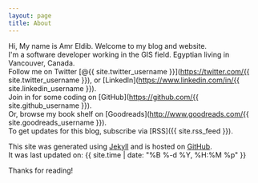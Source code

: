 ```yaml
---
layout: page
title: About
---
```


Hi, My name is Amr Eldib. Welcome to my blog and website.  
I'm a software developer working in the GIS field. Egyptian living in Vancouver, Canada.  
Follow me on Twitter [@{{ site.twitter_username }}](https://twitter.com/{{ site.twitter_username }}), or [LinkedIn](https://www.linkedin.com/in/{{ site.linkedin_username }}).  
Join in for some coding on [GitHub](https://github.com/{{ site.github_username }}).  
Or, browse my book shelf on [Goodreads](http://www.goodreads.com/{{ site.goodreads_username }}).  
To get updates for this blog, subscribe via [RSS]({{ site.rss_feed }}).
           
This site was generated using [Jekyll](http://jekyllrb.com) and is hosted on [GitHub](https://github.com/AmrEldib/amreldib.github.io/).  
It was last updated on: {{ site.time | date: "%B %-d %Y, %H:%M %p" }}

Thanks for reading!
